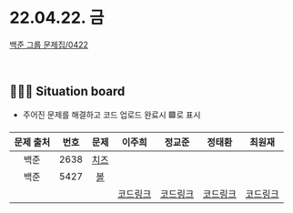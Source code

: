 # 22.04.22. 금

[백준 그룹 문제집/0422](https://www.acmicpc.net/group/workbook/view/13701/44499)

</br>

## 🧑🏽‍💻 Situation board
- 주어진 문제를 해결하고 코드 업로드 완료시 🟩로 표시

| 문제 출처   | 번호       | 문제      | 이주희  | 정교준  | 정태환  | 최원재  |
| :--------: | :--------: | :--------: | :--------: | :-------: | :-------: |  :-------: |
|백준|2638|[치즈](https://www.acmicpc.net/problem/2638) |    |    |    |   |
|백준|5427|[볼](https://www.acmicpc.net/problem/5427)   |    |    |    |   |
||||  [코드링크](이주희/README.md) | [코드링크](정교준/README.md) | [코드링크](정태환/README.md) | [코드링크](최원재/README.md)  |
